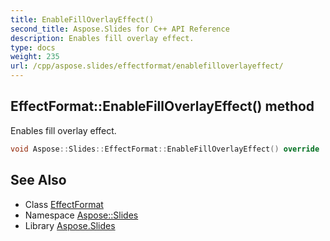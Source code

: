 ```yaml
---
title: EnableFillOverlayEffect()
second_title: Aspose.Slides for C++ API Reference
description: Enables fill overlay effect.
type: docs
weight: 235
url: /cpp/aspose.slides/effectformat/enablefilloverlayeffect/
---
```

## EffectFormat::EnableFillOverlayEffect() method


Enables fill overlay effect.

```cpp
void Aspose::Slides::EffectFormat::EnableFillOverlayEffect() override
```

## See Also

* Class [EffectFormat](./)
* Namespace [Aspose::Slides](../)
* Library [Aspose.Slides](../../)